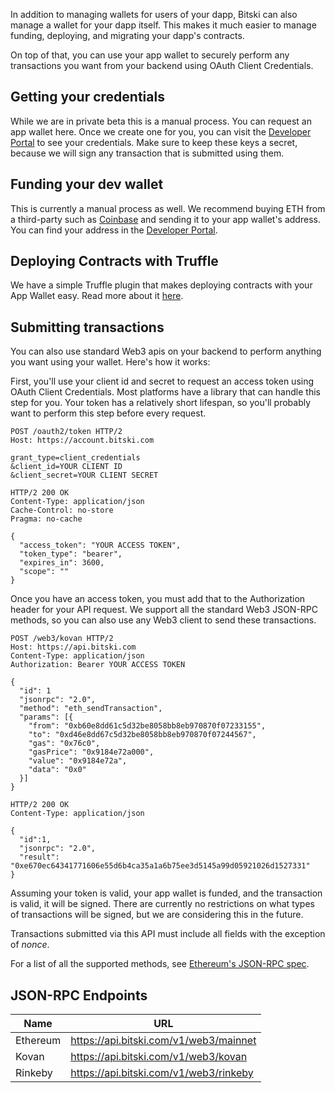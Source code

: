In addition to managing wallets for users of your dapp, Bitski can also manage a wallet for your dapp itself. This makes it much easier to manage funding, deploying, and migrating your dapp's contracts.

On top of that, you can use your app wallet to securely perform any transactions you want from your backend using OAuth Client Credentials.

## Getting your credentials

While we are in private beta this is a manual process. You can request an app wallet here. Once we create one for you, you can visit the [Developer Portal](https://developer.bitski.com) to see your credentials. Make sure to keep these keys a secret, because we will sign any transaction that is submitted using them.

## Funding your dev wallet

This is currently a manual process as well. We recommend buying ETH from a third-party such as <a href="https://coinbase.com" target="_blank">Coinbase</a> and sending it to your app wallet's address. You can find your address in the [Developer Portal](https://developer.bitski.com).

## Deploying Contracts with Truffle

We have a simple Truffle plugin that makes deploying contracts with your App Wallet easy. Read more about it [here](https://github.com/BitskiCo/bitski-truffle-provider).

## Submitting transactions

You can also use standard Web3 apis on your backend to perform anything you want using your wallet. Here's how it works:

First, you'll use your client id and secret to request an access token using OAuth Client Credentials. Most platforms have a library that can handle this step for you. Your token has a relatively short lifespan, so you'll probably want to perform this step before every request.

```text
POST /oauth2/token HTTP/2
Host: https://account.bitski.com

grant_type=client_credentials
&client_id=YOUR CLIENT ID
&client_secret=YOUR CLIENT SECRET
```

```text
HTTP/2 200 OK
Content-Type: application/json
Cache-Control: no-store
Pragma: no-cache

{
  "access_token": "YOUR ACCESS TOKEN",
  "token_type": "bearer",
  "expires_in": 3600,
  "scope": ""
}
```

Once you have an access token, you must add that to the Authorization header for your API request. We support all the standard Web3 JSON-RPC methods, so you can also use any Web3 client to send these transactions.

```text
POST /web3/kovan HTTP/2
Host: https://api.bitski.com
Content-Type: application/json
Authorization: Bearer YOUR ACCESS TOKEN

{
  "id": 1
  "jsonrpc": "2.0",
  "method": "eth_sendTransaction",
  "params": [{
    "from": "0xb60e8dd61c5d32be8058bb8eb970870f07233155",
    "to": "0xd46e8dd67c5d32be8058bb8eb970870f07244567",
    "gas": "0x76c0",
    "gasPrice": "0x9184e72a000",
    "value": "0x9184e72a",
    "data": "0x0"
  }]
}
```

```text
HTTP/2 200 OK
Content-Type: application/json

{
  "id":1,
  "jsonrpc": "2.0",
  "result": "0xe670ec64341771606e55d6b4ca35a1a6b75ee3d5145a99d05921026d1527331"
}
```

Assuming your token is valid, your app wallet is funded, and the transaction is valid, it will be signed. There are currently no restrictions on what types of transactions will be signed, but we are considering this in the future.

Transactions submitted via this API must include all fields with the exception of _nonce_.

For a list of all the supported methods, see [Ethereum's JSON-RPC spec](https://github.com/ethereum/wiki/wiki/JSON-RPC).

## JSON-RPC Endpoints

Name | URL
-----|-----
Ethereum | https://api.bitski.com/v1/web3/mainnet
Kovan | https://api.bitski.com/v1/web3/kovan
Rinkeby | https://api.bitski.com/v1/web3/rinkeby

